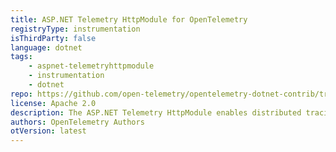 ```yaml
---
title: ASP.NET Telemetry HttpModule for OpenTelemetry
registryType: instrumentation
isThirdParty: false
language: dotnet
tags:
    - aspnet-telemetryhttpmodule
    - instrumentation
    - dotnet
repo: https://github.com/open-telemetry/opentelemetry-dotnet-contrib/tree/main/src/OpenTelemetry.Instrumentation.AspNet.TelemetryHttpModule
license: Apache 2.0
description: The ASP.NET Telemetry HttpModule enables distributed tracing of incoming ASP.NET requests using the OpenTelemetry API.
authors: OpenTelemetry Authors
otVersion: latest
---
```

